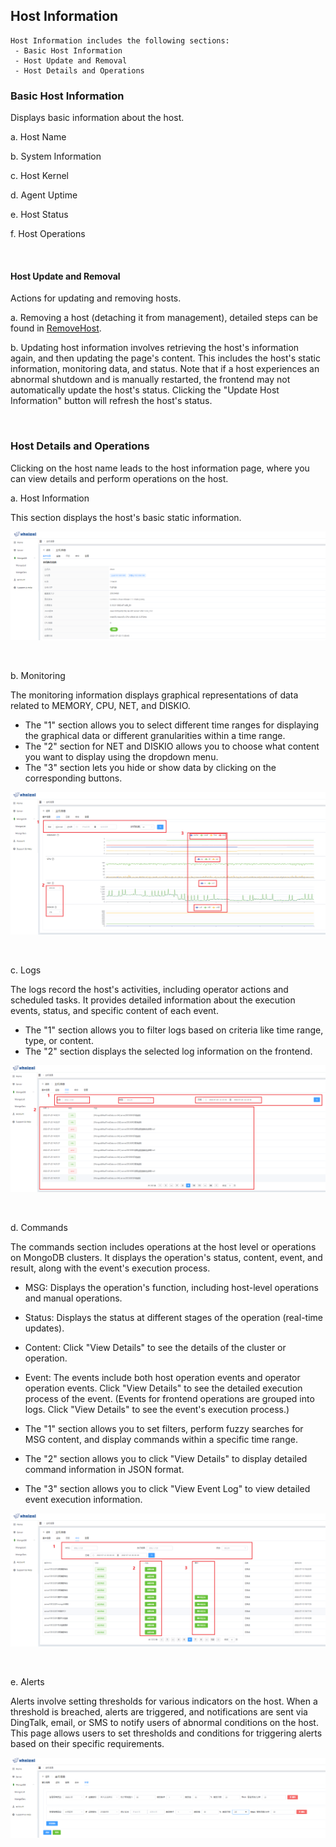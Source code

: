 ## Host Information

```
Host Information includes the following sections:
 - Basic Host Information
 - Host Update and Removal
 - Host Details and Operations
```

### Basic Host Information

Displays basic information about the host.

a. Host Name

b. System Information

c. Host Kernel

d. Agent Uptime

e. Host Status

f. Host Operations


<br>

#### Host Update and Removal

Actions for updating and removing hosts.

a. Removing a host (detaching it from management), detailed steps can be found in [RemoveHost](RemoveHost.md).

b. Updating host information involves retrieving the host's information again, and then updating the page's content. This includes the host's static information, monitoring data, and status. Note that if a host experiences an abnormal shutdown and is manually restarted, the frontend may not automatically update the host's status. Clicking the "Update Host Information" button will refresh the host's status.

<br>

### Host Details and Operations

Clicking on the host name leads to the host information page, where you can view details and perform operations on the host.

a. Host Information

This section displays the host's basic static information.

![img_5.png](../../../../images/whalealPlatformImages/infomation.png)

<br>

b. Monitoring

The monitoring information displays graphical representations of data related to MEMORY, CPU, NET, and DISKIO.
- The "1" section allows you to select different time ranges for displaying the graphical data or different granularities within a time range.
- The "2" section for NET and DISKIO allows you to choose what content you want to display using the dropdown menu.
- The "3" section lets you hide or show data by clicking on the corresponding buttons.

![img_7.png](../../../../images/whalealPlatformImages/monitor.png)

<br>

c. Logs

The logs record the host's activities, including operator actions and scheduled tasks. It provides detailed information about the execution events, status, and specific content of each event.
- The "1" section allows you to filter logs based on criteria like time range, type, or content.
- The "2" section displays the selected log information on the frontend.

![img_8.png](../../../../images/whalealPlatformImages/host_log.png)

<br>

d. Commands

The commands section includes operations at the host level or operations on MongoDB clusters. It displays the operation's status, content, event, and result, along with the event's execution process.
- MSG: Displays the operation's function, including host-level operations and manual operations.
- Status: Displays the status at different stages of the operation (real-time updates).
- Content: Click "View Details" to see the details of the cluster or operation.
- Event: The events include both host operation events and operator operation events. Click "View Details" to see the detailed execution process of the event. (Events for frontend operations are grouped into logs. Click "View Details" to see the event's execution process.)

- The "1" section allows you to set filters, perform fuzzy searches for MSG content, and display commands within a specific time range.
- The "2" section allows you to click "View Details" to display detailed command information in JSON format.
- The "3" section allows you to click "View Event Log" to view detailed event execution information.

![img_9.png](../../../../images/whalealPlatformImages/host_command.png)

<br>

e. Alerts

Alerts involve setting thresholds for various indicators on the host. When a threshold is breached, alerts are triggered, and notifications are sent via DingTalk, email, or SMS to notify users of abnormal conditions on the host. This page allows users to set thresholds and conditions for triggering alerts based on their specific requirements.

![img_10.png](../../../../images/whalealPlatformImages/host_alarm.png)